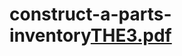# construct-a-parts-inventory[THE3.pdf](https://github.com/BuseVarkan/construct-a-parts-inventory/files/7789034/THE3.pdf)
